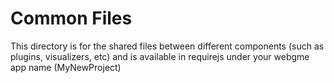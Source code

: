 # Common Files
This directory is for the shared files between different components (such as plugins, visualizers, etc) and is available in requirejs under your webgme app name (MyNewProject)
